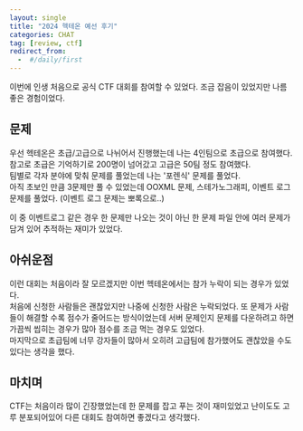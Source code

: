 ```yaml
---
layout: single
title: "2024 헥테온 예선 후기"
categories: CHAT
tag: [review, ctf]
redirect_from:
  -  #/daily/first
---
```


이번에 인생 처음으로 공식 CTF 대회를 참여할 수 있었다. 조금 잡음이 있었지만 나름 좋은 경험이었다.

## 문제

우선 헥테온은 초급/고급으로 나뉘어서 진행했는데 나는 4인팀으로 초급으로 참여했다. 참고로 초급은 기억하기로 200명이 넘어갔고 고급은 50팀 정도 참여했다.  
팀별로 각자 분야에 맞춰 문제를 풀었는데 나는 '포렌식' 문제를 풀었다.  
아직 초보인 만큼 3문제만 풀 수 있었는데 OOXML 문제, 스테가노그래피, 이벤트 로그 문제를 풀었다. (이벤트 로그 문제는 뽀록으로..)

이 중 이벤트로그 같은 경우 한 문제만 나오는 것이 아닌 한 문제 파일 안에 여러 문제가 담겨 있어 추적하는 재미가 있었다.

## 아쉬운점

이런 대회는 처음이라 잘 모르겠지만 이번 헥테온에서는 참가 누락이 되는 경우가 있었다.  
처음에 신청한 사람들은 괜찮았지만 나중에 신청한 사람은 누락되었다.
또 문제가 사람들이 해결할 수록 점수가 줄어드는 방식이었는데 서버 문제인지 문제를 다운하려고 하면 가끔씩 씹히는 경우가 많아 점수를 조금 먹는 경우도 있었다.  
마지막으로 초급팀에 너무 강자들이 많아서 오히려 고급팀에 참가했어도 괜찮았을 수도 있다는 생각을 했다.

## 마치며

CTF는 처음이라 많이 긴장했었는데 한 문제를 잡고 푸는 것이 재미있었고 난이도도 고루 분포되어있어 다른 대회도 참여하면 좋겠다고 생각했다.
